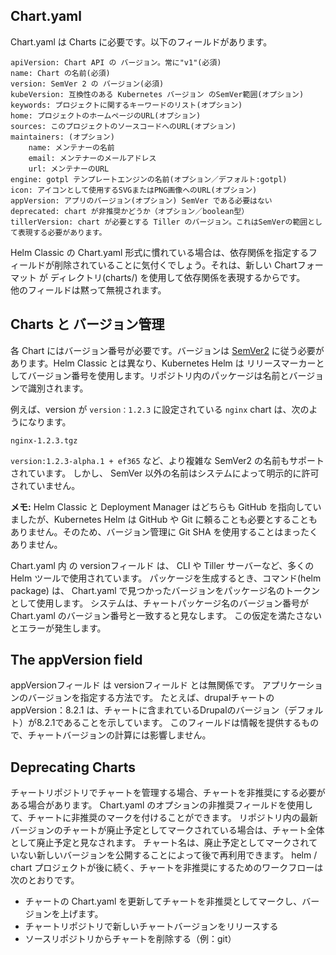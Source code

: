 ## Chart.yaml

Chart.yaml は Charts に必要です。以下のフィールドがあります。

``` ファイル構造
apiVersion: Chart API の バージョン。常に"v1"(必須)
name: Chart の名前(必須)
version: SemVer 2 の バージョン(必須)
kubeVersion: 互換性のある Kubernetes バージョン のSemVer範囲(オプション)
keywords: プロジェクトに関するキーワードのリスト(オプション)
home: プロジェクトのホームページのURL(オプション)
sources: このプロジェクトのソースコードへのURL(オプション)
maintainers: (オプション)
    name: メンテナーの名前
    email: メンテナーのメールアドレス
    url: メンテナーのURL
engine: gotpl テンプレートエンジンの名前(オプション／デフォルト:gotpl)
icon: アイコンとして使用するSVGまたはPNG画像へのURL(オプション)
appVersion: アプリのバージョン(オプション) SemVer である必要はない
deprecated: chart が非推奨かどうか（オプション／boolean型）
tillerVersion: chart が必要とする Tiller のバージョン。これはSemVerの範囲として表現する必要があります。
```
Helm Classic の Chart.yaml 形式に慣れている場合は、依存関係を指定するフィールドが削除されていることに気付くでしょう。それは、新しい Chartフォーマット が ディレクトリ(charts/) を使用して依存関係を表現するからです。  
他のフィールドは黙って無視されます。

## Charts と バージョン管理

各 Chart にはバージョン番号が必要です。バージョンは [SemVer2](https://semver.org/) に従う必要があります。Helm Classic とは異なり、Kubernetes Helm は リリースマーカーとしてバージョン番号を使用します。リポジトリ内のパッケージは名前とバージョンで識別されます。

例えば、version が ```version：1.2.3``` に設定されている ```nginx``` chart は、次のようになります。
```
nginx-1.2.3.tgz
```
```version:1.2.3-alpha.1 + ef365``` など、より複雑な SemVer2 の名前もサポートされています。 しかし、 SemVer 以外の名前はシステムによって明示的に許可されていません。

**メモ:** Helm Classic と Deployment Manager はどちらも GitHub を指向していましたが、Kubernetes Helm は GitHub や Git に頼ることも必要とすることもありません。そのため、バージョン管理に Git SHA を使用することはまったくありません。

Chart.yaml 内 の versionフィールド は、 CLI や Tiller サーバーなど、多くの Helm ツールで使用されています。 パッケージを生成するとき、コマンド(helm package) は、 Chart.yaml で見つかったバージョンをパッケージ名のトークンとして使用します。 システムは、チャートパッケージ名のバージョン番号が Chart.yaml のバージョン番号と一致すると見なします。 この仮定を満たさないとエラーが発生します。

## The appVersion field

appVersionフィールド は versionフィールド とは無関係です。 アプリケーションのバージョンを指定する方法です。 たとえば、drupalチャートの appVersion：8.2.1 は、チャートに含まれているDrupalのバージョン（デフォルト）が8.2.1であることを示しています。 このフィールドは情報を提供するもので、チャートバージョンの計算には影響しません。

## Deprecating Charts

チャートリポジトリでチャートを管理する場合、チャートを非推奨にする必要がある場合があります。 Chart.yaml のオプションの非推奨フィールドを使用して、チャートに非推奨のマークを付けることができます。 リポジトリ内の最新バージョンのチャートが廃止予定としてマークされている場合は、チャート全体として廃止予定と見なされます。 チャート名は、廃止予定としてマークされていない新しいバージョンを公開することによって後で再利用できます。 helm / chart プロジェクトが後に続く、チャートを非推奨にするためのワークフローは次のとおりです。

* チャートの Chart.yaml を更新してチャートを非推奨としてマークし、バージョンを上げます。
* チャートリポジトリで新しいチャートバージョンをリリースする
* ソースリポジトリからチャートを削除する（例：git）
